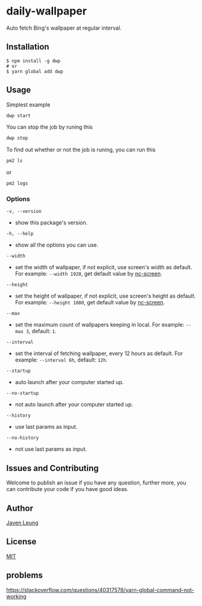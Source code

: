 # daily-wallpaper

Auto fetch Bing's wallpaper at regular interval.

## Installation

```
$ npm install -g dwp
# or
$ yarn global add dwp
```

## Usage

Simplest example

```bash
dwp start
```

You can stop the job by runing this

```bash
dwp stop
```

To find out whether or not the job is runing, you can run this

```bash
pm2 ls
```

or

```bash
pm2 logs
```

### Options

`-v, --version`

-   show this package's version.

`-h, --help`

-   show all the options you can use.

`--width`

-   set the width of wallpaper, if not explicit, use screen's width as default. For example: `--width 1920`, get default value by [nc-screen](https://github.com/avennn/nc-screen).

`--height`

-   set the height of wallpaper, if not explicit, use screen's height as default. For example: `--height 1080`, get default value by [nc-screen](https://github.com/avennn/nc-screen).

`--max`

-   set the maximum count of wallpapers keeping in local. For example: `--max 3`, default: `1`.

`--interval`

-   set the interval of fetching wallpaper, every 12 hours as default. For example: `--interval 6h`, default: `12h`.

`--startup`

-   auto launch after your computer started up.

`--no-startup`

-   not auto launch after your computer started up.

`--history`

-   use last params as input.

`--no-history`

-   not use last params as input.

## Issues and Contributing

Welcome to publish an issue if you have any question, further more, you can contribute your code if you have good ideas.

## Author

[Javen Leung](https://github.com/avennn)

## License

[MIT](./LICENSE)

## problems

https://stackoverflow.com/questions/40317578/yarn-global-command-not-working
